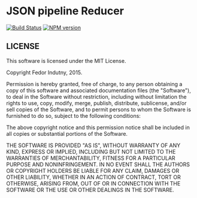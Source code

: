 # JSON pipeline Reducer
[![Build Status](https://secure.travis-ci.org/indutny/json-pipeline-reducer.png)](http://travis-ci.org/indutny/json-pipeline-reducer)
[![NPM version](https://badge.fury.io/js/json-pipeline-reducer.svg)](http://badge.fury.io/js/json-pipeline-reducer)

## LICENSE

This software is licensed under the MIT License.

Copyright Fedor Indutny, 2015.

Permission is hereby granted, free of charge, to any person obtaining a
copy of this software and associated documentation files (the
"Software"), to deal in the Software without restriction, including
without limitation the rights to use, copy, modify, merge, publish,
distribute, sublicense, and/or sell copies of the Software, and to permit
persons to whom the Software is furnished to do so, subject to the
following conditions:

The above copyright notice and this permission notice shall be included
in all copies or substantial portions of the Software.

THE SOFTWARE IS PROVIDED "AS IS", WITHOUT WARRANTY OF ANY KIND, EXPRESS
OR IMPLIED, INCLUDING BUT NOT LIMITED TO THE WARRANTIES OF
MERCHANTABILITY, FITNESS FOR A PARTICULAR PURPOSE AND NONINFRINGEMENT. IN
NO EVENT SHALL THE AUTHORS OR COPYRIGHT HOLDERS BE LIABLE FOR ANY CLAIM,
DAMAGES OR OTHER LIABILITY, WHETHER IN AN ACTION OF CONTRACT, TORT OR
OTHERWISE, ARISING FROM, OUT OF OR IN CONNECTION WITH THE SOFTWARE OR THE
USE OR OTHER DEALINGS IN THE SOFTWARE.

[0]: design.md
[1]: http://www.researchgate.net/profile/Cliff_Click/publication/2394127_Combining_Analyses_Combining_Optimizations/links/0a85e537233956f6dd000000.pdf
[2]: http://static.squarespace.com/static/50030e0ac4aaab8fd03f41b7/50030ec0e4b0c0ebbd07b0e0/50030ec0e4b0c0ebbd07b268/1281379125883/
[3]: https://en.wikipedia.org/wiki/Static_single_assignment_form
[4]: https://en.wikipedia.org/wiki/Control_flow_graph
[5]: https://en.wikipedia.org/wiki/Dominator_(graph_theory)
[6]: https://www.cs.princeton.edu/courses/archive/fall03/cs528/handouts/a%20fast%20algorithm%20for%20finding.pdf
[7]: https://courses.cs.washington.edu/courses/cse501/04wi/papers/click-pldi95.pdf

